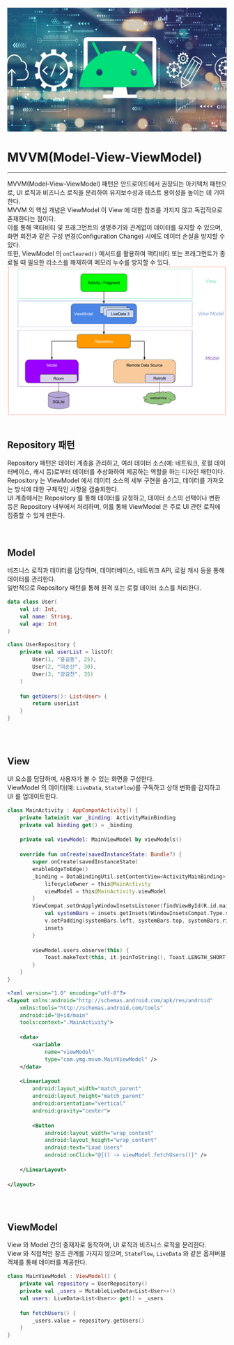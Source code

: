 ![architecture](./architecture.png)
# MVVM(Model-View-ViewModel)
- - -
MVVM(Model-View-ViewModel) 패턴은 안드로이드에서 권장되는 아키텍처 패턴으로, UI 로직과 비즈니스 로직을 분리하여 유지보수성과 테스트 용이성을 높이는 데 기여한다.<br/>
MVVM 의 핵심 개념은 ViewModel 이 View 에 대한 참조를 가지지 않고 독립적으로 존재한다는 점이다.<br/>
이를 통해 액티비티 및 프래그먼트의 생명주기와 관계없이 데이터를 유지할 수 있으며, 화면 회전과 같은 구성 변경(Configuration Change) 시에도 데이터 손실을 방지할 수 있다.<br/>
또한, ViewModel 의 `onCleared()` 메서드를 활용하여 액티비티 또는 프래그먼트가 종료될 때 필요한 리소스를 해제하여 메모리 누수를 방지할 수 있다.<br/>
![mvvm](./mvvm.png)
<br/>
<br/>

## Repository 패턴
Repository 패턴은 데이터 계층을 관리하고, 여러 데이터 소스(예: 네트워크, 로컬 데이터베이스, 캐시 등)로부터 데이터를 추상화하여 제공하는 역할을 하는 디자인 패턴이다.<br/>
Repository 는 ViewModel 에서 데이터 소스의 세부 구현을 숨기고, 데이터를 가져오는 방식에 대한 구체적인 사항을 캡슐화한다.<br/>
UI 계층에서는 Repository 를 통해 데이터를 요청하고, 데이터 소스의 선택이나 변환 등은 Repository 내부에서 처리하며, 이를 통해 ViewModel 은 주로 UI 관련 로직에 집중할 수 있게 만든다.<br/>
<br/>
<br/>

## Model
비즈니스 로직과 데이터를 담당하며, 데이터베이스, 네트워크 API, 로컬 캐시 등을 통해 데이터를 관리한다.<br/>
일반적으로 Repository 패턴을 통해 원격 또는 로컬 데이터 소스를 처리한다.<br/>

```kotlin
data class User(
    val id: Int,
    val name: String,
    val age: Int
)
```
```kotlin
class UserRepository {
    private val userList = listOf(
        User(1, "홍길동", 25),
        User(2, "이순신", 30),
        User(3, "강감찬", 35)
    )

    fun getUsers(): List<User> {
        return userList
    }
}
```
<br/>
<br/>

## View
UI 요소를 담당하며, 사용자가 볼 수 있는 화면을 구성한다.<br/>
ViewModel 의 데이터(예: `LiveData`, `StateFlow`)를 구독하고 상태 변화를 감지하고 UI 를 업데이트한다.<br/>

```kotlin
class MainActivity : AppCompatActivity() {
    private lateinit var _binding: ActivityMainBinding
    private val binding get() = _binding

    private val viewModel: MainViewModel by viewModels()

    override fun onCreate(savedInstanceState: Bundle?) {
        super.onCreate(savedInstanceState)
        enableEdgeToEdge()
        _binding = DataBindingUtil.setContentView<ActivityMainBinding>(this, R.layout.activity_main).apply {
            lifecycleOwner = this@MainActivity
            viewModel = this@MainActivity.viewModel
        }
        ViewCompat.setOnApplyWindowInsetsListener(findViewById(R.id.main)) { v, insets ->
            val systemBars = insets.getInsets(WindowInsetsCompat.Type.systemBars())
            v.setPadding(systemBars.left, systemBars.top, systemBars.right, systemBars.bottom)
            insets
        }

        viewModel.users.observe(this) {
            Toast.makeText(this, it.joinToString(), Toast.LENGTH_SHORT).show()
        }
    }
}
```
```xml
<?xml version="1.0" encoding="utf-8"?>
<layout xmlns:android="http://schemas.android.com/apk/res/android"
    xmlns:tools="http://schemas.android.com/tools"
    android:id="@+id/main"
    tools:context=".MainActivity">

    <data>
        <variable
            name="viewModel"
            type="com.ymg.mvvm.MainViewModel" />
    </data>

    <LinearLayout
        android:layout_width="match_parent"
        android:layout_height="match_parent"
        android:orientation="vertical"
        android:gravity="center">

        <Button
            android:layout_width="wrap_content"
            android:layout_height="wrap_content"
            android:text="Load Users"
            android:onClick="@{() -> viewModel.fetchUsers()}" />

    </LinearLayout>

</layout>
```
<br/>
<br/>

## ViewModel
View 와 Model 간의 중재자로 동작하며, UI 로직과 비즈니스 로직을 분리한다.<br/>
View 와 직접적인 참조 관계를 가지지 않으며, `StateFlow`, `LiveData` 와 같은 옵저버블 객체를 통해 데이터를 제공한다.<br/>

```kotlin
class MainViewModel : ViewModel() {
    private val repository = UserRepository()
    private val _users = MutableLiveData<List<User>>()
    val users: LiveData<List<User>> get() = _users

    fun fetchUsers() {
        _users.value = repository.getUsers()
    }
}
```